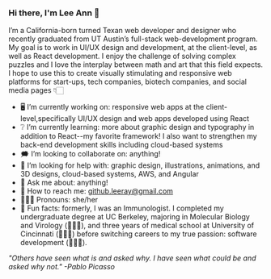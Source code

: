### Hi there, I'm Lee Ann  👀

<!--
**leeannray/leeannray** is a ✨ _special_ ✨ repository because its `README.md` (this file) appears on your GitHub profile.

Here are some ideas to get you started: -->

I’m a California-born turned Texan web developer and designer who recently graduated from UT Austin’s full-stack web-development program. My goal is to work in UI/UX design and development, at the client-level, as well as React development. I enjoy the challenge of solving complex puzzles and I love the interplay between math and art that this field expects. I hope to use this to create visually stimulating and responsive web platforms for start-ups, tech companies, biotech companies, and social media pages 👇🏻

- 🖥  I’m currently working on: responsive web apps at the client-level,specifically UI/UX design and web apps developed using React
- ❔ I’m currently learning: more about graphic design and typography in addition to React--my favorite framework! I also want to strengthen my back-end development skills including cloud-based systems
- 🗯 I’m looking to collaborate on: anything!
- 💭 I’m looking for help with: graphic design, illustrations, animations, and 3D designs, cloud-based systems, AWS, and Angular
- 💬 Ask me about: anything!
- 📧 How to reach me: github.leeray@gmail.com
- 👩🏻‍🦳 Pronouns: she/her
- 🧠 Fun facts: formerly, I was an Immunologist. I completed my undergraduate degree at UC Berkeley, majoring in Molecular Biology and Virology (👩🏼‍🔬), and three years of medical school at University of Cincinnati (👩🏼‍⚕️) before switching careers to my true passion: software development (👩🏼‍💻). 

*"Others have seen what is and asked why. I have seen what could be and asked why not." -Pablo Picasso*

